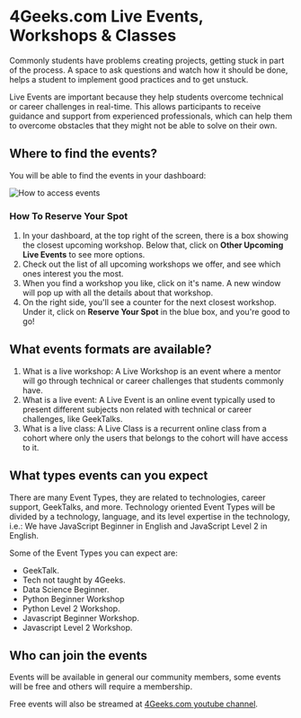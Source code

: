 # 4Geeks.com Live Events, Workshops & Classes

Commonly students have problems creating projects, getting stuck in part of the process. A space to ask questions and watch how it should be done, helps a student to implement good practices and to get unstuck.

Live Events are important because they help students overcome technical or career challenges in real-time. This allows participants to receive guidance and support from experienced professionals, which can help them to overcome obstacles that they might not be able to solve on their own.

## Where to find the events?

You will be able to find the events in your dashboard:

![How to access events](https://storage.googleapis.com/media-breathecode/121e4a50f21f28d7d431419a3aa3c921c48b4c3690336518e199a9972626494b)

### How To Reserve Your Spot

1. In your dashboard, at the top right of the screen, there is a box showing the closest upcoming workshop. Below that, click on **Other Upcoming Live Events** to see more options.
2. Check out the list of all upcoming workshops we offer, and see which ones interest you the most.
3. When you find a workshop you like, click on it's name. A new window will pop up with all the details about that workshop.
4. On the right side, you'll see a counter for the next closest workshop. Under it, click on **Reserve Your Spot** in the blue box, and you're good to go!

## What events formats are available?

1. What is a live workshop: A Live Workshop is an event where a mentor will go through technical or career challenges that students commonly have.
2. What is a live event: A Live Event is an online event typically used to present different subjects non related with technical or career challenges, like GeekTalks.
3. What is a live class: A Live Class is a recurrent online class from a cohort where only the users that belongs to the cohort will have access to it.

## What types events can you expect

There are many Event Types, they are related to technologies, career support, GeekTalks, and more. Technology oriented Event Types will be divided by a technology, language, and its level expertise in the technology, i.e.: We have JavaScript Beginner in English and JavaScript Level 2 in English.

Some of the Event Types you can expect are:

- GeekTalk.
- Tech not taught by 4Geeks.
- Data Science Beginner.
- Python Beginner Workshop
- Python Level 2 Workshop.
- Javascript Beginner Workshop.
- Javascript Level 2 Workshop.

## Who can join the events

Events will be available in general our community members, some events will be free and others will require a membership.

Free events will also be streamed at [4Geeks.com youtube channel](https://www.youtube.com/@4Geeks_).
<!-- Some will be live streamed on the company youtube channel  som other are private -->
